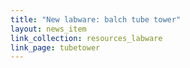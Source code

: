 ```yaml
---
title: "New labware: balch tube tower"
layout: news_item
link_collection: resources_labware
link_page: tubetower
---
```

